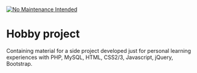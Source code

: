 [![No Maintenance Intended](http://unmaintained.tech/badge.svg)](http://unmaintained.tech/)

# Hobby project

Containing material for a side project developed just for personal learning experiences with PHP, MySQL, HTML, CSS2/3, Javascript, jQuery, Bootstrap.
